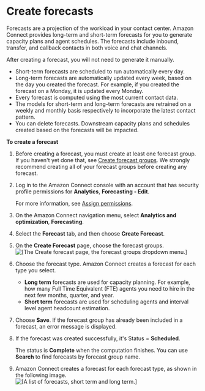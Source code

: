 # Create forecasts<a name="create-forecasts"></a>

Forecasts are a projection of the workload in your contact center\. Amazon Connect provides long\-term and short\-term forecasts for you to generate capacity plans and agent schedules\. The forecasts include inbound, transfer, and callback contacts in both voice and chat channels\.

After creating a forecast, you will not need to generate it manually\.
+ Short\-term forecasts are scheduled to run automatically every day\.
+ Long\-term forecasts are automatically updated every week, based on the day you created the forecast\. For example, if you created the forecast on a Monday, it is updated every Monday\.
+ Every forecast is computed using the most current contact data\.
+ The models for short\-term and long\-term forecasts are retrained on a weekly and monthly basis respectively to incorporate the latest contact pattern\.
+ You can delete forecasts\. Downstream capacity plans and schedules created based on the forecasts will be impacted\.

**To create a forecast**

1. Before creating a forecast, you must create at least one forecast group\. If you haven't yet done that, see [Create forecast groups](create-forecast-groups.md)\. We strongly recommend creating all of your forecast groups before creating any forecast\.

1. Log in to the Amazon Connect console with an account that has security profile permissions for **Analytics**, **Forecasting \- Edit**\. 

   For more information, see [Assign permissions](required-optimization-permissions.md)\. 

1. On the Amazon Connect navigation menu, select **Analytics and optimization**, **Forecasting**\.

1. Select the **Forecast** tab, and then choose **Create Forecast**\.

1. On the **Create Forecast** page, choose the forecast groups\.  
![\[The Create forecast page, the forecast groups dropdown menu.\]](http://docs.aws.amazon.com/connect/latest/adminguide/images/wfm-forecasting-create-forecast.png)

1. Choose the forecast type\. Amazon Connect creates a forecast for each type you select\.
   + **Long term** forecasts are used for capacity planning\. For example, how many Full Time Equivalent \(FTE\) agents you need to hire in the next few months, quarter, and year\.
   + **Short term** forecasts are used for scheduling agents and interval level agent headcount estimation\. 

1. Choose **Save**\. If the forecast group has already been included in a forecast, an error message is displayed\. 

1. If the forecast was created successfully, it's Status = **Scheduled**\. 

    The status is **Complete** when the computation finishes\. You can use **Search** to find forecasts by forecast group name\.

1. Amazon Connect creates a forecast for each forecast type, as shown in the following image\.  
![\[A list of forecasts, short term and long term.\]](http://docs.aws.amazon.com/connect/latest/adminguide/images/wfm-forecasting-types.png)